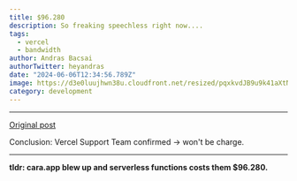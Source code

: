 ```yaml
---
title: $96.280
description: So freaking speechless right now....
tags:
  - vercel
  - bandwidth
author: Andras Bacsai
authorTwitter: heyandras
date: "2024-06-06T12:34:56.789Z"
image: https://d3e0luujhwn38u.cloudfront.net/resized/pqxkvdJB9u9k41aXtNsTjdz1sr8Vhmap7mrYJs8K35Y/s:1200/plain/s3://typefully-user-uploads/img/original/10070/6a533772-aa0b-45ed-bc2a-ae5e3ab594c1.png__edited
category: development
---
```


---

[Original post](https://x.com/zemotion/status/1798558292681343039)

Conclusion: Vercel Support Team confirmed -> won't be charge.

---

__tldr: cara.app blew up and serverless functions costs them $96.280.__


